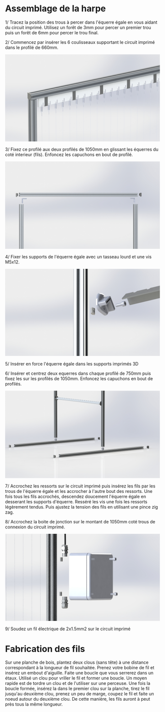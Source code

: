 # Assemblage de la harpe


1/ Tracez la position des trous à percer dans l'équerre égale en vous aidant du circuit imprimé. 
   Utilisez un forêt de 3mm pour percer un premier trou puis un forêt de 6mm pour percer le trou final. 

2/ Commencez par insérer les 6 coulisseaux supportant le circuit imprimé dans le profilé de 660mm.

![This is an image](https://github.com/Ratamuse/Harpe/blob/main/Harpe%20ruches/Images/Harpe2.JPG)

3/ Fixez ce profilé aux deux profilés de 1050mm en glissant les équerres du coté interieur (fils).
   Enfoncez les capuchons en bout de profilé. 

![This is an image](https://github.com/Ratamuse/Harpe/blob/main/Harpe%20ruches/Images/Harpe5.JPG)

4/ Fixer les supports de l'équerre égale avec un tasseau lourd et une vis M5x12.

![This is an image](https://github.com/Ratamuse/Harpe/blob/main/Harpe%20ruches/Images/Harpe6.JPG)

5/ Insérer en force l'équerre égale dans les supports imprimés 3D

6/ Insérer et centrez deux equerres dans chaque profilé de 750mm puis fixez les sur les profilés de 1050mm.
   Enfoncez les capuchons en bout de profilés. 
 
![This is an image](https://github.com/Ratamuse/Harpe/blob/main/Harpe%20ruches/Images/Harpe4.JPG)

7/ Accrochez les ressorts sur le circuit imprimé puis insérez les fils par les trous de l'équerre égale et les accrocher à l'autre bout des ressorts. 
   Une fois tous les fils accrochés, descendez doucement l'équerre égale en desserant les supports d'équerre. Resséré les vis une fois les ressorts légèrement tendus. Puis ajustez la tension des fils en utilisant une pince zig zag.

8/ Accrochez la boite de jonction sur le montant de 1050mm coté trous de connexion du circuit imprimé. 

![This is an image](https://github.com/Ratamuse/Harpe/blob/main/Harpe%20ruches/Images/Harpe9.JPG)

9/ Soudez un fil électrique de 2x1.5mm2 sur le circuit imprimé 

   

# Fabrication des fils

Sur une planche de bois, plantez deux clous (sans tête) à une distance correspondant à la longueur de fil souhaitée.
Prenez votre bobine de fil et insérez un embout d'aiguille.
Faite une boucle que vous serrerez dans un étaux.
Utilisé un clou pour vriller le fil et former une boucle. Un moyen rapide est de tordre un clou et de l'utiliser sur une perceuse.
Une fois la boucle formée, insérez la dans le premier clou sur la planche, tirez le fil jusqu'au deuxième clou, prenez un peu de marge, coupez le fil et faite un noeud autour du deuxième clou.
De cette manière, les fils auront à peut près tous la même longueur.     













